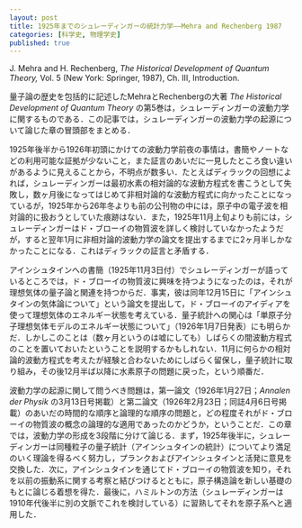 ```yaml
---
layout: post
title: 1925年までのシュレーディンガーの統計力学——Mehra and Rechenberg 1987
categories: [科学史, 物理学史]
published: true
---
```


J. Mehra and H. Rechenberg, _The Historical Development of Quantum Theory,_ Vol. 5 (New York: Springer, 1987), Ch. III, Introduction.

量子論の歴史を包括的に記述したMehraとRechenbergの大著 _The Historical Development of Quantum Theory_ の第5巻は，シュレーディンガーの波動力学に関するものである．この記事では，シュレーディンガーの波動力学の起源について論じた章の冒頭部をまとめる．

1925年後半から1926年初頭にかけての波動力学前夜の事情は，書簡やノートなどの利用可能な証拠が少ないこと，また証言のあいだに一見したところ食い違いがあるように見えることから，不明点が数多い．たとえばディラックの回想によれば，シュレーディンガーは最初水素の相対論的な波動方程式を書こうとして失敗し，数ヶ月後になってはじめて非相対論的な波動方程式に向かったことになっているが，1925年から26年冬よりも前の公刊物の中には，原子中の電子波を相対論的に扱おうとしていた痕跡はない．また，1925年11月上旬よりも前には，シュレーディンガーはド・ブローイの物質波を詳しく検討していなかったようだが，すると翌年1月に非相対論的波動力学の論文を提出するまでに2ヶ月半しかなかったことになる．これはディラックの証言と矛盾する．

アインシュタインへの書簡（1925年11月3日付）でシュレーディンガーが語っているところでは，ド・ブローイの物質波に興味を持つようになったのは，それが理想気体の量子論と関連を持つからだ．事実，彼は同年12月15日に「アインシュタインの気体論について」という論文を提出して，ド・ブローイのアイディアを使って理想気体のエネルギー状態を考えている．量子統計への関心は「単原子分子理想気体モデルのエネルギー状態について」（1926年1月7日発表）にも明らかだ．しかしこのことは（数ヶ月というのは嘘にしても）しばらくの間波動方程式のことを置いておいたということを説明するかもしれない．11月に何らかの相対論的波動方程式を考えたが経験と合わないためにしばらく留保し，量子統計に取り組み，その後12月半ば以降に水素原子の問題に戻った，という順番だ．

波動力学の起源に関して問うべき問題は，第一論文（1926年1月27日；_Annalen der Physik_ の3月13日号掲載）と第二論文（1926年2月23日；同誌4月6日号掲載）のあいだの時間的な順序と論理的な順序の問題と，どの程度それがド・ブローイの物質波の概念の論理的な適用であったのかどうか，ということだ．この章では，波動力学の形成を3段階に分けて論じる．まず，1925年後半に，シュレーディンガーは同種粒子の量子統計（アインシュタインの統計）についてより満足のいく理論を得るべく努力し，プランクおよびアインシュタインと活発に意見を交換した．次に，アインシュタインを通じてド・ブローイの物質波を知り，それを以前の振動系に関する考察と結びつけるとともに，原子構造論を新しい基礎のもとに論じる着想を得た．最後に，ハミルトンの方法（シュレーディンガーは1910年代後半に別の文脈でこれを検討している）に習熟してそれを原子系へと適用した．

